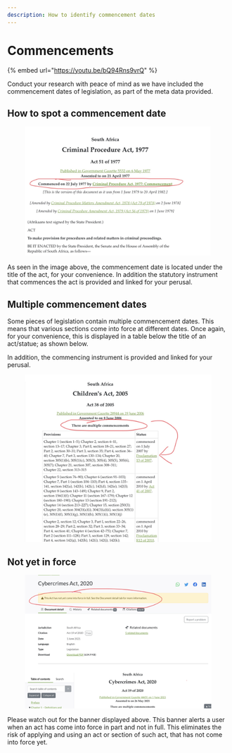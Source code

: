 ```yaml
---
description: How to identify commencement dates
---
```


# Commencements

{% embed url="https://youtu.be/bQ94Rns9vrQ" %}



Conduct your research with peace of mind as we have included the commencement dates of legislation, as part of the meta data provided.&#x20;

## How to spot a commencement date&#x20;

<figure><img src="../.gitbook/assets/IMG_0226.jpg" alt=""><figcaption></figcaption></figure>

As seen in the image above, the commencement date is located under the title of the act, for your convenience. In addition the statutory instrument that commences the act is provided and linked for your perusal.&#x20;

## Multiple commencement dates&#x20;

Some pieces of legislation contain multiple commencement dates. This means that various sections come into force at different dates. Once again, for your convenience, this is displayed in a table below the title of an act/statue; as shown below.&#x20;

In addition, the commencing instrument is provided and linked for your perusal.&#x20;



<figure><img src="../.gitbook/assets/IMG_0227.jpg" alt=""><figcaption></figcaption></figure>

## Not yet in force

<figure><img src="../.gitbook/assets/IMG_0228.jpg" alt=""><figcaption></figcaption></figure>

Please watch out for the banner displayed above. This banner alerts a user when an act has come into force in part and not in full. This eliminates the risk of applying and using an act or section of such act, that has not come into force yet.&#x20;



